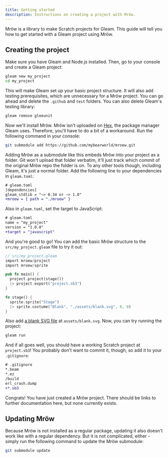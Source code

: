 ```yaml
---
title: Getting started
description: Instructions on creating a project with Mröw.
---
```


Mröw is a library to make Scratch projects for Gleam. This guide will tell you how to get started with a Gleam project using Mröw.

## Creating the project

Make sure you have Gleam and Node.js installed. Then, go to your console and create a Gleam project:

```sh
gleam new my_project
cd my_project
```

This will make Gleam set up your basic project structure. It will also add testing prerequisites, which are unnecessary for a Mröw project. You can go ahead and delete the `.github` and `test` folders. You can also delete Gleam's testing library:

```sh
gleam remove gleeunit
```

Now we'll install Mröw. Mröw isn't uploaded on [Hex](https://hex.pm), the package manager Gleam uses. Therefore, you'll have to do a bit of a workaround. Run the following command in your console:

```sh
git submodule add https://github.com/mybearworld/mroew.git
```

Adding Mröw as a submodule like this embeds Mröw into your project as a folder. Git won't upload that folder verbatim, it'll just track which commit of the original Mröw repo the folder is on. To any other tools though, including Gleam, it's just a normal folder. Add the following line to your dependencies in `gleam.toml`:

```diff
# gleam.toml
[dependencies]
gleam_stdlib = "~> 0.34 or ~> 1.0"
+mroew = { path = "./mroew" }
```

Also in `gleam.toml`, set the target to JavaScript:

```diff
# gleam.toml
name = "my_project"
version = "1.0.0"
+target = "javascript"
```

And you're good to go! You can add the basic Mröw structure to the `src/my_project.gleam` file to try it out:

```rs
// src/my_project.gleam
import mroew/project
import mroew/sprite

pub fn main() {
  project.project(stage())
  |> project.export("project.sb3")
}

fn stage() {
  sprite.sprite("Stage")
  |> sprite.costume("Blank", "./assets/blank.svg", 0, 0)
}
```

Also add <a href="/blank.svg" download>a blank SVG file</a> at `assets/blank.svg`. Now, you can try running the project:

```sh
gleam run
```

And if all goes well, you should have a working Scratch project at `project.sb3`! You probably don't want to commit it, though, so add it to your `.gitignore`:

```diff
# .gitignore
*.beam
*.ez
/build
erl_crash.dump
+*.sb3
```

Congrats! You have just created a Mröw project. There should be links to further documentation here, but none currently exists.

## Updating Mröw

Because Mröw is not installed as a regular package, updating it also doesn't work like with a regular dependency. But it is not complicated, either - simply run the following command to update the Mröw submodule:

```sh
git submodule update
```
